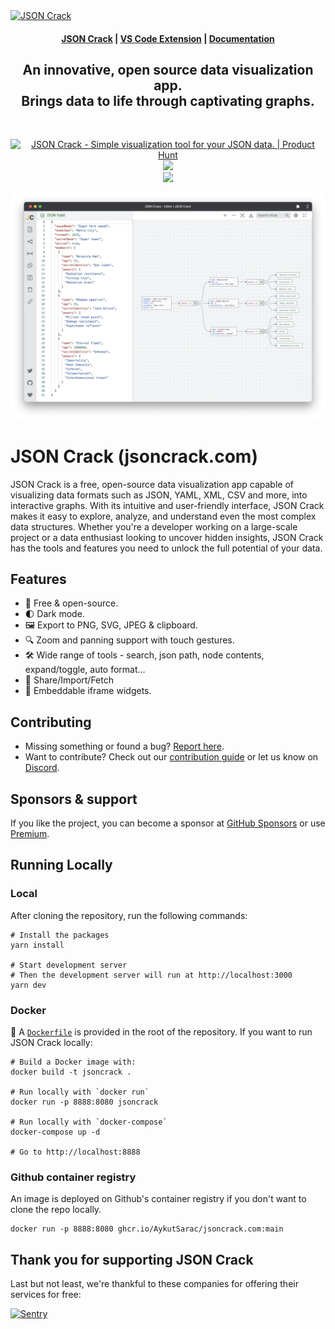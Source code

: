 <a href="https://jsoncrack.com/" target="_blank" rel="noopener">
    <img alt="JSON Crack" w src="https://user-images.githubusercontent.com/47941171/236689277-0fa9e50a-3106-4854-a2d4-bb5722f16d48.png" />
</a>


<h4 align="center">
  <a href="https://jsoncrack.com">JSON Crack</a> |
  <a href="https://marketplace.visualstudio.com/items?itemName=AykutSarac.jsoncrack-vscode">VS Code Extension</a> |
  <a href="https://jsoncrack.com/docs">Documentation</a> 
</h4>

<div align="center">
  <h2>
    An innovative, open source data visualization app.
    <br />
    Brings data to life through captivating graphs.
  </h2>
</div>

<br />
<p align="center">
  <a href="https://www.producthunt.com/posts/json-crack?utm_source=badge-featured&utm_medium=badge&utm_souce=badge-json&#0045;crack" target="_blank"><img src="https://api.producthunt.com/widgets/embed-image/v1/featured.svg?post_id=332281&theme=light" alt="JSON&#0032;Crack - Simple&#0032;visualization&#0032;tool&#0032;for&#0032;your&#0032;JSON&#0032;data&#0046; | Product Hunt" style="width: 250px; height: 54px;" width="250" height="54" /></a>
    <a href="https://discord.gg/yVyTtCRueq" target="_blank"><img src="https://user-images.githubusercontent.com/47941171/206397224-94da03a4-59d0-48cd-aafc-512624a768d6.png" "style=" height: 54px;" height="54" /></a>
    </br>
    <a href="https://github.com/sponsors/AykutSarac" target="_blank"><img src="https://user-images.githubusercontent.com/47941171/206397875-a4e73f02-5d8f-4db0-902b-9a4bc2b22d90.png" "style=" height: 54px;" height="54" /></a>
  </p>

<p align="center">
  <img src="./public/assets/jsoncrack-screenshot.webp" alt="Product Preview" />
</p>

# JSON Crack (jsoncrack.com)

JSON Crack is a free, open-source data visualization app capable of visualizing data formats such as JSON, YAML, XML, CSV and more, into interactive graphs. With its intuitive and user-friendly interface, JSON Crack makes it easy to explore, analyze, and understand even the most complex data structures. Whether you're a developer working on a large-scale project or a data enthusiast looking to uncover hidden insights, JSON Crack has the tools and features you need to unlock the full potential of your data.

## Features
- 💯 Free & open-source.
- 🌓 Dark mode.
- 🖼️ Export to PNG, SVG, JPEG & clipboard.
- 🔍 Zoom and panning support with touch gestures.
- 🛠 Wide range of tools - search, json path, node contents, expand/toggle, auto format...
- 🔗 Share/Import/Fetch
- 🧱 Embeddable iframe widgets.

## Contributing

- Missing something or found a bug? [Report here](https://github.com/AykutSarac/jsoncrack.com/issues).
- Want to contribute? Check out our [contribution guide](https://github.com/AykutSarac/jsoncrack.com/blob/main/CONTRIBUTING.md) or let us know on [Discord](https://discord.gg/yVyTtCRueq).

## Sponsors & support

If you like the project, you can become a sponsor at [GitHub Sponsors](https://github.com/sponsors/AykutSarac) or use [Premium](https://jsoncrack.com/pricing).

## Running Locally
 
### Local

After cloning the repository, run the following commands:
```console
# Install the packages
yarn install

# Start development server
# Then the development server will run at http://localhost:3000
yarn dev
```

### Docker

🐳 A [`Dockerfile`](Dockerfile) is provided in the root of the repository.
If you want to run JSON Crack locally:

```console
# Build a Docker image with:
docker build -t jsoncrack .

# Run locally with `docker run`
docker run -p 8888:8080 jsoncrack

# Run locally with `docker-compose`
docker-compose up -d

# Go to http://localhost:8888
```

### Github container registry

An image is deployed on Github's container registry if you don't want to clone the repo locally.

```console
docker run -p 8888:8080 ghcr.io/AykutSarac/jsoncrack.com:main
```

## Thank you for supporting JSON Crack

Last but not least, we're thankful to these companies for offering their services for free:

<a href="https://sentry.io">
  <img height="30" src="https://user-images.githubusercontent.com/47941171/236691121-717c7975-809f-4508-b58e-5ada2f7e8c7c.png" alt="Sentry" />
</a>
